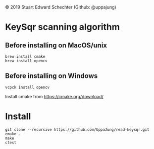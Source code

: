  © 2019 Stuart Edward Schechter (Github: @uppajung)
 
# KeySqr scanning algorithm

## Before installing on MacOS/unix
```
brew install cmake
brew install opencv
```

## Before installing on Windows

```
vcpck install opencv
```
Install cmake from https://cmake.org/download/

# Install
```
git clone --recursive https://github.com/UppaJung/read-keysqr.git
cmake .
make
ctest
```